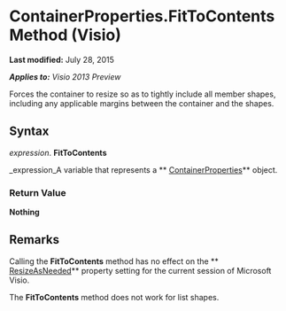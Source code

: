 
# ContainerProperties.FitToContents Method (Visio)

 **Last modified:** July 28, 2015

 _**Applies to:** Visio 2013 Preview_

Forces the container to resize so as to tightly include all member shapes, including any applicable margins between the container and the shapes.


## Syntax

 _expression_. **FitToContents**

 _expression_A variable that represents a  ** [ContainerProperties](b94f758f-58f7-f1ef-c03b-761e26c11017.md)** object.


### Return Value

 **Nothing**


## Remarks

Calling the  **FitToContents** method has no effect on the ** [ResizeAsNeeded](13bd0493-95fd-73bf-454c-a39c69589bcd.md)** property setting for the current session of Microsoft Visio.

The  **FitToContents** method does not work for list shapes.

